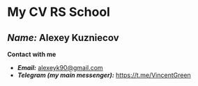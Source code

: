 # My CV RS School
## _**Name:**_ Alexey Kuzniecov
**Contact with me**
* _**Email:**_ alexeyk90@gmail.com
* _**Telegram (my main messenger):**_ <https://t.me/VincentGreen>
